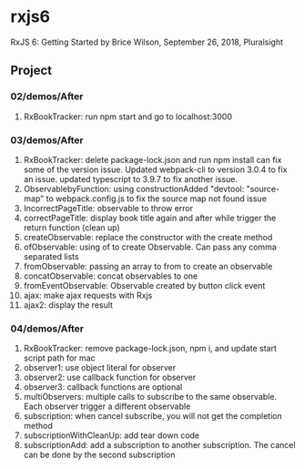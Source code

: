 # rxjs6
RxJS 6: Getting Started by Brice Wilson, September 26, 2018, Pluralsight

## Project
### 02/demos/After
1. RxBookTracker: run npm start and go to localhost:3000
### 03/demos/After
1. RxBookTracker: delete package-lock.json and run npm install can fix some of the version issue. Updated webpack-cli to version 3.0.4 to fix an issue. updated typescript to 3.9.7 to fix another issue. 
2. ObservablebyFunction: using constructionAdded "devtool: "source-map" to webpack.config.js to fix the source map not found issue
3. IncorrectPageTitle: observable to throw error
4. correctPageTitle: display book title again and after while trigger the return function (clean up)
5. createObservable: replace the constructor with the create method
6. ofObservable: using of to create Observable. Can pass any comma separated lists
7. fromObservable: passing an array to from to create an observable
8. concatObservable: concat observables to one
9. fromEventObservable: Observable created by button click event
10. ajax: make ajax requests with Rxjs
11. ajax2: display the result
### 04/demos/After
1. RxBookTracker: remove package-lock.json, npm i, and update start script path for mac
2. observer1: use object literal for observer
3. observer2: use callback function for observer
4. observer3: callback functions are optional
5. multiObservers: multiple calls to subscribe to the same observable. Each observer trigger a different observable
6. subscription: when cancel subscribe, you will not get the completion method
7. subscriptionWithCleanUp: add tear down code
8. subscriptionAdd: add a subscription to another subscription. The cancel can be done by the second subscription


